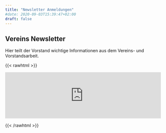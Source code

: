 ```yaml
---
title: "Newsletter Anmeldungen"
#date: 2020-09-03T15:39:47+02:00
draft: false
---
```


<!-- 

## Kita Newsletter

Hier teilt unser ErzieherInnen-Team wichtige Informationen für den Kita-Alltag.

{{< rawhtml >}}
<iframe class="mj-w-res-iframe" frameborder="0" scrolling="no" marginheight="0" marginwidth="0" src="https://app.mailjet.com/widget/iframe/5lUD/EXG" width="100%"></iframe>

<script type="text/javascript" src="https://app.mailjet.com/statics/js/iframeResizer.min.js"></script>
{{< /rawhtml >}}

-->

## Vereins Newsletter

Hier teilt der Vorstand wichtige Informationen aus dem Vereins- und Vorstandsarbeit.

{{< rawhtml >}}
<iframe class="mj-w-res-iframe" frameborder="0" scrolling="no" marginheight="0" marginwidth="0" src="https://app.mailjet.com/widget/iframe/5lUD/EXs" width="100%"></iframe>

<script type="text/javascript" src="https://app.mailjet.com/statics/js/iframeResizer.min.js"></script>
{{< /rawhtml >}}
